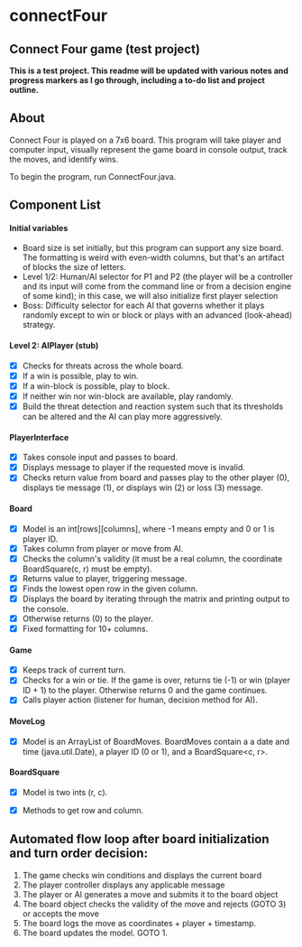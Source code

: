 # connectFour
## Connect Four game (test project)

**This is a test project. This readme will be updated with various notes and progress markers as I go through, including a to-do list and project outline.**

## About
Connect Four is played on a 7x6 board. This program will take player and computer input, visually represent the game board in console output, track the moves, and identify wins.

To begin the program, run ConnectFour.java.

## Component List

#### Initial variables
- Board size is set initially, but this program can support any size board. The formatting is weird with even-width columns, but that's an artifact of blocks the size of letters.
- Level 1/2: Human/AI selector for P1 and P2 (the player will be a controller and its input will come from the command line or from a decision engine of some kind); in this case, we will also initialize first player selection
- Boss: Difficulty selector for each AI that governs whether it plays randomly except to win or block or plays with an advanced (look-ahead) strategy.
	
#### Level 2: AIPlayer (stub)
- [X] Checks for threats across the whole board.
- [X] If a win is possible, play to win.
- [X] If a win-block is possible, play to block.
- [X] If neither win nor win-block are available, play randomly.
- [X] Build the threat detection and reaction system such that its thresholds can be altered and the AI can play more aggressively.

#### PlayerInterface
- [X] Takes console input and passes to board.
- [X] Displays message to player if the requested move is invalid.
- [X] Checks return value from board and passes play to the other player (0), displays tie message (1), or displays win (2) or loss (3) message.

#### Board
- [X] Model is an int\[rows\]\[columns\], where -1 means empty and 0 or 1 is player ID.
- [X] Takes column from player or move from AI.
- [X] Checks the column's validity (it must be a real column, the coordinate BoardSquare(c, r) must be empty).
- [X] Returns value to player, triggering message.
- [X] Finds the lowest open row in the given column.
- [X] Displays the board by iterating through the matrix and printing output to the console.
- [X] Otherwise returns (0) to the player.
- [X] Fixed formatting for 10+ columns.

#### Game
- [X] Keeps track of current turn.
- [X] Checks for a win or tie. If the game is over, returns tie (-1) or win (player ID + 1) to the player. Otherwise returns 0 and the game continues.
- [X] Calls player action (listener for human, decision method for AI).

#### MoveLog
- [X] Model is an ArrayList of BoardMoves. BoardMoves contain a a date and time (java.util.Date), a player ID (0 or 1), and a BoardSquare<c, r>.

#### BoardSquare
- [X] Model is two ints (r, c).
- [X] Methods to get row and column.



## Automated flow loop after board initialization and turn order decision:
1. The game checks win conditions and displays the current board
2. The player controller displays any applicable message
3. The player or AI generates a move and submits it to the board object
4. The board object checks the validity of the move and rejects (GOTO 3) or accepts the move
5. The board logs the move as coordinates + player + timestamp.
6. The board updates the model. GOTO 1.